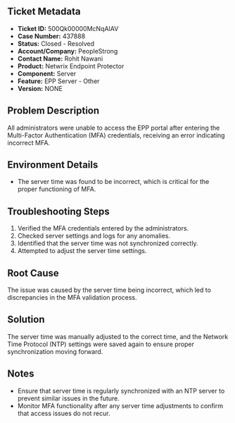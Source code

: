 ## Ticket Metadata
- **Ticket ID:** 500Qk00000McNqAIAV
- **Case Number:** 437888
- **Status:** Closed - Resolved
- **Account/Company:** PeopleStrong
- **Contact Name:** Rohit Nawani
- **Product:** Netwrix Endpoint Protector
- **Component:** Server
- **Feature:** EPP Server - Other
- **Version:** NONE

## Problem Description
All administrators were unable to access the EPP portal after entering the Multi-Factor Authentication (MFA) credentials, receiving an error indicating incorrect MFA.

## Environment Details
- The server time was found to be incorrect, which is critical for the proper functioning of MFA.

## Troubleshooting Steps
1. Verified the MFA credentials entered by the administrators.
2. Checked server settings and logs for any anomalies.
3. Identified that the server time was not synchronized correctly.
4. Attempted to adjust the server time settings.

## Root Cause
The issue was caused by the server time being incorrect, which led to discrepancies in the MFA validation process.

## Solution
The server time was manually adjusted to the correct time, and the Network Time Protocol (NTP) settings were saved again to ensure proper synchronization moving forward.

## Notes
- Ensure that server time is regularly synchronized with an NTP server to prevent similar issues in the future.
- Monitor MFA functionality after any server time adjustments to confirm that access issues do not recur.